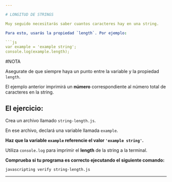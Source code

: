 ```yaml
---

# LONGITUD DE STRINGS

Muy seguido necesitarás saber cuantos caracteres hay en una string.

Para esto, usarás la propiedad `length`. Por ejemplo:

```js
var example = 'example string';
console.log(example.length);
```

#NOTA

Asegurate de que siempre haya un punto entre la variable y la propiedad `length`.

El ejemplo anterior imprimirá un **número** correspondiente al número total de caracteres en la string.

## El ejercicio:

Crea un archivo llamado `string-length.js`.

En ese archivo, declará una variable llamada `example`.

**Haz que la variable `example` referencie el valor `'example string'`.**

Utiliza `console.log` para imprimir el **length** de la string a la terminal.

**Comprueba si tu programa es correcto ejecutando el siguiente comando:**

`javascripting verify string-length.js`

---
```

